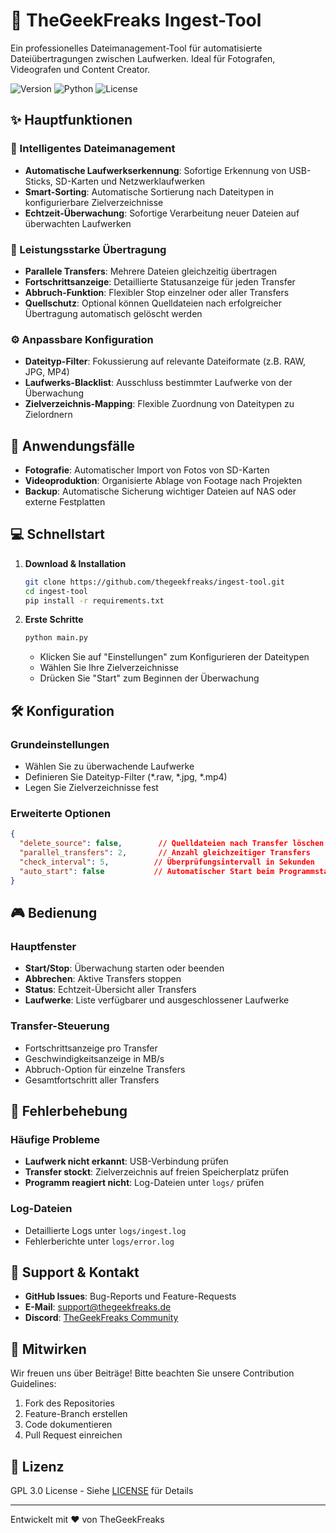 # 🚀 TheGeekFreaks Ingest-Tool

Ein professionelles Dateimanagement-Tool für automatisierte Dateiübertragungen zwischen Laufwerken. Ideal für Fotografen, Videografen und Content Creator.

![Version](https://img.shields.io/badge/version-0.1.7-blue.svg)
![Python](https://img.shields.io/badge/python-3.8+-green.svg)
![License](https://img.shields.io/badge/license-GPLv3-green.svg)

## ✨ Hauptfunktionen

### 📁 Intelligentes Dateimanagement
- **Automatische Laufwerkserkennung**: Sofortige Erkennung von USB-Sticks, SD-Karten und Netzwerklaufwerken
- **Smart-Sorting**: Automatische Sortierung nach Dateitypen in konfigurierbare Zielverzeichnisse
- **Echtzeit-Überwachung**: Sofortige Verarbeitung neuer Dateien auf überwachten Laufwerken

### 🔄 Leistungsstarke Übertragung
- **Parallele Transfers**: Mehrere Dateien gleichzeitig übertragen
- **Fortschrittsanzeige**: Detaillierte Statusanzeige für jeden Transfer
- **Abbruch-Funktion**: Flexibler Stop einzelner oder aller Transfers
- **Quellschutz**: Optional können Quelldateien nach erfolgreicher Übertragung automatisch gelöscht werden

### ⚙️ Anpassbare Konfiguration
- **Dateityp-Filter**: Fokussierung auf relevante Dateiformate (z.B. RAW, JPG, MP4)
- **Laufwerks-Blacklist**: Ausschluss bestimmter Laufwerke von der Überwachung
- **Zielverzeichnis-Mapping**: Flexible Zuordnung von Dateitypen zu Zielordnern

## 🎯 Anwendungsfälle

- **Fotografie**: Automatischer Import von Fotos von SD-Karten
- **Videoproduktion**: Organisierte Ablage von Footage nach Projekten
- **Backup**: Automatische Sicherung wichtiger Dateien auf NAS oder externe Festplatten

## 💻 Schnellstart

1. **Download & Installation**
   ```bash
   git clone https://github.com/thegeekfreaks/ingest-tool.git
   cd ingest-tool
   pip install -r requirements.txt
   ```

2. **Erste Schritte**
   ```bash
   python main.py
   ```
   - Klicken Sie auf "Einstellungen" zum Konfigurieren der Dateitypen
   - Wählen Sie Ihre Zielverzeichnisse
   - Drücken Sie "Start" zum Beginnen der Überwachung

## 🛠️ Konfiguration

### Grundeinstellungen
- Wählen Sie zu überwachende Laufwerke
- Definieren Sie Dateityp-Filter (*.raw, *.jpg, *.mp4)
- Legen Sie Zielverzeichnisse fest

### Erweiterte Optionen
```json
{
  "delete_source": false,        // Quelldateien nach Transfer löschen
  "parallel_transfers": 2,       // Anzahl gleichzeitiger Transfers
  "check_interval": 5,          // Überprüfungsintervall in Sekunden
  "auto_start": false           // Automatischer Start beim Programmstart
}
```

## 🎮 Bedienung

### Hauptfenster
- **Start/Stop**: Überwachung starten oder beenden
- **Abbrechen**: Aktive Transfers stoppen
- **Status**: Echtzeit-Übersicht aller Transfers
- **Laufwerke**: Liste verfügbarer und ausgeschlossener Laufwerke

### Transfer-Steuerung
- Fortschrittsanzeige pro Transfer
- Geschwindigkeitsanzeige in MB/s
- Abbruch-Option für einzelne Transfers
- Gesamtfortschritt aller Transfers

## 🔧 Fehlerbehebung

### Häufige Probleme
- **Laufwerk nicht erkannt**: USB-Verbindung prüfen
- **Transfer stockt**: Zielverzeichnis auf freien Speicherplatz prüfen
- **Programm reagiert nicht**: Log-Dateien unter `logs/` prüfen

### Log-Dateien
- Detaillierte Logs unter `logs/ingest.log`
- Fehlerberichte unter `logs/error.log`

## 📱 Support & Kontakt

- **GitHub Issues**: Bug-Reports und Feature-Requests
- **E-Mail**: support@thegeekfreaks.de
- **Discord**: [TheGeekFreaks Community](https://discord.gg/thegeekfreaks)

## 🤝 Mitwirken

Wir freuen uns über Beiträge! Bitte beachten Sie unsere Contribution Guidelines:
1. Fork des Repositories
2. Feature-Branch erstellen
3. Code dokumentieren
4. Pull Request einreichen

## 📄 Lizenz

GPL 3.0 License - Siehe [LICENSE](LICENSE) für Details

---
Entwickelt mit ❤️ von TheGeekFreaks
